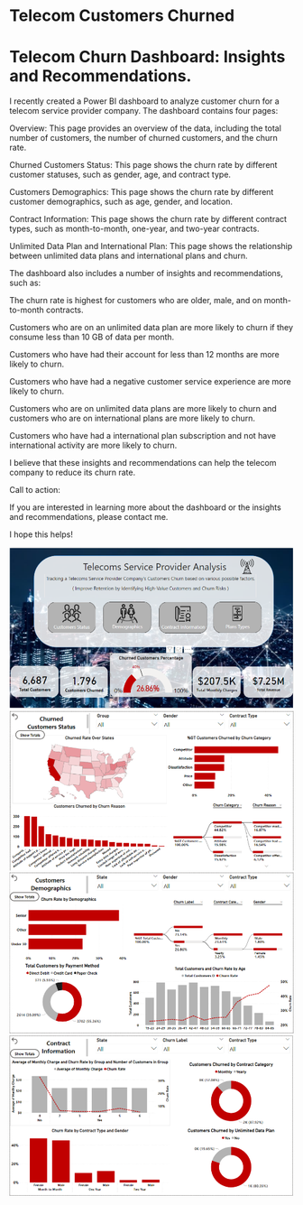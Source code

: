 # Telecom Customers Churned 

<h1>Telecom Churn Dashboard: Insights and Recommendations.</h1>

<p>
I recently created a Power BI dashboard to analyze customer churn for a telecom service provider company. The dashboard contains four pages:

Overview:
This page provides an overview of the data, including the total number of customers, the number of churned customers, and the churn rate.

Churned Customers Status:
This page shows the churn rate by different customer statuses, such as gender, age, and contract type.

Customers Demographics:
This page shows the churn rate by different customer demographics, such as age, gender, and location.

Contract Information:
This page shows the churn rate by different contract types, such as month-to-month, one-year, and two-year contracts.

Unlimited Data Plan and International Plan:
This page shows the relationship between unlimited data plans and international plans and churn.

The dashboard also includes a number of insights and recommendations, such as:

The churn rate is highest for customers who are older, male, and on month-to-month contracts.

Customers who are on an unlimited data plan are more likely to churn if they consume less than 10 GB of data per month.

Customers who have had their account for less than 12 months are more likely to churn.

Customers who have had a negative customer service experience are more likely to churn.

Customers who are on unlimited data plans are more likely to churn and customers who are on international plans are more likely to churn.

Customers who have had a international plan subscription and not have international activity are more likely to churn.

I believe that these insights and recommendations can help the telecom company to reduce its churn rate.

Call to action:

If you are interested in learning more about the dashboard or the insights and recommendations, please contact me.

I hope this helps!
</p>
<img src="/assets/Page1.png" />
<img src="/assets/Page2-1.png" />
<img src="/assets/Page3-1.png" />
<img src="/assets/Page4-1.png" />




